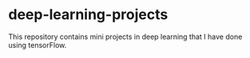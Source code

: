 # deep-learning-projects

This repository contains mini projects in deep learning that I have done using tensorFlow. 
